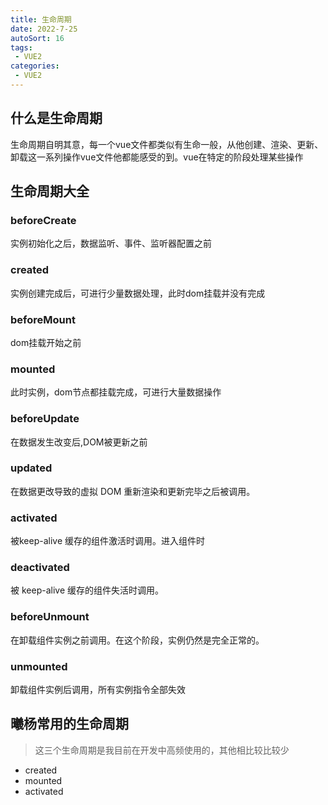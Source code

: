 ```yaml
---
title: 生命周期
date: 2022-7-25
autoSort: 16
tags:
 - VUE2
categories: 
 - VUE2
---
```


## 什么是生命周期

生命周期自明其意，每一个vue文件都类似有生命一般，从他创建、渲染、更新、卸载这一系列操作vue文件他都能感受的到。vue在特定的阶段处理某些操作

## 生命周期大全

### beforeCreate

实例初始化之后，数据监听、事件、监听器配置之前

### created

实例创建完成后，可进行少量数据处理，此时dom挂载并没有完成

### beforeMount

dom挂载开始之前

### mounted

此时实例，dom节点都挂载完成，可进行大量数据操作

### beforeUpdate

在数据发生改变后,DOM被更新之前

### updated

在数据更改导致的虚拟 DOM 重新渲染和更新完毕之后被调用。

### activated

被keep-alive 缓存的组件激活时调用。进入组件时

### deactivated

被 keep-alive 缓存的组件失活时调用。

### beforeUnmount

在卸载组件实例之前调用。在这个阶段，实例仍然是完全正常的。

### unmounted

卸载组件实例后调用，所有实例指令全部失效

## 曦杨常用的生命周期

> 这三个生命周期是我目前在开发中高频使用的，其他相比较比较少

- created
- mounted
- activated
